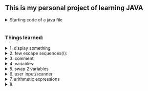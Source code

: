 <h2>This is my personal project of learning JAVA</h2>

<details>
<summary>Starting code of a java file</summary>
  
```java
public class *filename*{
  public static void main(String[] args){
  }
}
```
</details>
<br>
<h3>Things learned:</h3>

<details><summary>1. display something</summary>
  
  ```java
  System.out.println("");
  System.out.println(x);
  System.out.print(x);
  ```
</details>
<details><summary>2. few escape sequences(\):</summary>
  
```java
  \n for new line
  \t for tab/spaces
  \" for quotes
  \\ for backslash
```
</details>

<details><summary>3. comment</summary>
  
```java
//this is a comment
/*this is multiple lines of comment
 *this is multiple lines of comment
 */
```
</details>

<details><summary>4. variables:</summary>
  <img src="images/data_types.png" alt="Data Types" width="600">
</details>

<details><summary>5. swap 2 variables</summary>
introduce a temp variable and store one of the variables
  
```java
  temp = x;
  x = y;
  y = temp;
```
</details>

<details><summary>6. user input/scanner</summary>
  
```java
import java.util.Scanner;
public class Main {
  public static void main(String[] args) {
    Scanner scanner = new Scanner(System.in);
  
    System.out.println("What is your name? ");
    String name = scanner.nextLine();
  
    System.out.println("How old are you? ");
    int age = scanner.nextInt();
    scanner.nextLine(); //to keep the scanner running
  
    System.out.println("What is your favorite food?");
    String food = scanner.nextLine();
   
    System.out.println("Hello "+name);
    System.out.println("You are "+age+" years old");
    System.out.println("You like "+food);
  } 
}
```
</details>

<details><summary>7. arithmetic expressions</summary>
  expression =     operands & operators
  operands =  values, variables, numbers, quantity
  operators = + - * / %

  % is called modulus. It gives the remainder of any division. (ভাগশেষ)

```java
int friend = 10;

friend = friend+1; 
//also can be done by:
friend++;
```
</details>

<details><summary>8. </summary>

```java
```
</details>
